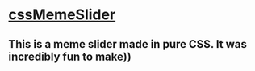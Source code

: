 # [cssMemeSlider](https://suficks.github.io/cssMemeSlider/cssMemeSlider/index.html)
## This is a meme slider made in pure CSS. It was incredibly fun to make))